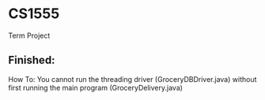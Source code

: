 # CS1555
Term Project

Finished:
-------------------------------

How To:
You cannot run the threading driver (GroceryDBDriver.java) without first running the main program (GroceryDelivery.java)
